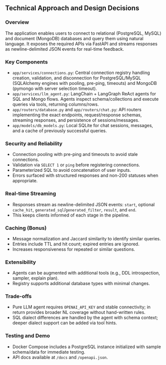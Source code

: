 ## Technical Approach and Design Decisions

### Overview
The application enables users to connect to relational (PostgreSQL, MySQL) and document (MongoDB) databases and query them using natural language. It exposes the required APIs via FastAPI and streams responses as newline-delimited JSON events for real-time feedback.

### Key Components
- `app/services/connections.py`: Central connection registry handling creation, validation, and disconnection for PostgreSQL/MySQL (SQLAlchemy engines with pooling, pre-ping, timeouts) and MongoDB (pymongo with server selection timeout).
- `app/services/llm_agent.py`: LangChain + LangGraph ReAct agents for SQL and Mongo flows. Agents inspect schema/collections and execute queries via tools, returning columns/rows.
- `app/routers/database.py` and `app/routers/chat.py`: API routers implementing the exact endpoints, request/response schemas, streaming responses, and persistence of sessions/messages.
- `app/models/db_models.py`: Local SQLite for chat sessions, messages, and a cache of previously successful queries.

### Security and Reliability
- Connection pooling with pre-ping and timeouts to avoid stale connections.
- Validation via `SELECT 1` or `ping` before registering connections.
- Parameterized SQL to avoid concatenation of user inputs.
- Errors surfaced with structured responses and non-200 statuses when appropriate.

### Real-time Streaming
- Responses stream as newline-delimited JSON events: `start`, optional `cache_hit`, `generated_sql`/`generated_filter`, `result`, and `end`.
- This keeps clients informed of each stage in the pipeline.

### Caching (Bonus)
- Message normalization and Jaccard similarity to identify similar queries.
- Entries include TTL and hit count; expired entries are ignored.
- Increases responsiveness for repeated or similar questions.

### Extensibility
- Agents can be augmented with additional tools (e.g., DDL introspection, sampler, explain plan).
- Registry supports additional database types with minimal changes.

### Trade-offs
- Pure LLM agent requires `OPENAI_API_KEY` and stable connectivity; in return provides broader NL coverage without hand-written rules.
- SQL dialect differences are handled by the agent with schema context; deeper dialect support can be added via tool hints.

### Testing and Demo
- Docker Compose includes a PostgreSQL instance initialized with sample schema/data for immediate testing.
- API docs available at `/docs` and `/openapi.json`.
